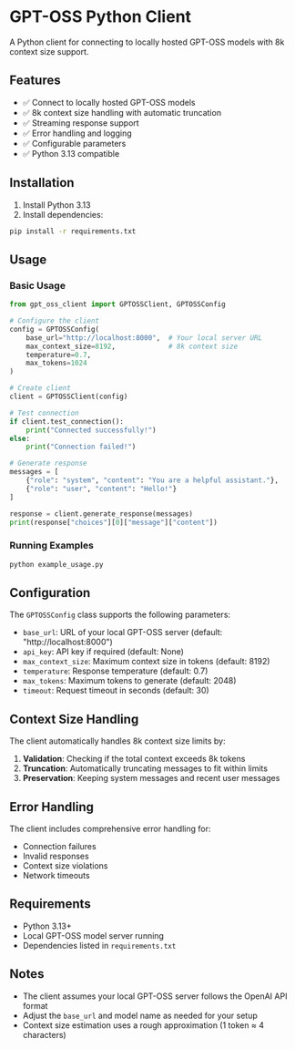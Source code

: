 # GPT-OSS Python Client

A Python client for connecting to locally hosted GPT-OSS models with 8k context size support.

## Features

- ✅ Connect to locally hosted GPT-OSS models
- ✅ 8k context size handling with automatic truncation
- ✅ Streaming response support
- ✅ Error handling and logging
- ✅ Configurable parameters
- ✅ Python 3.13 compatible

## Installation

1. Install Python 3.13
2. Install dependencies:

```bash
pip install -r requirements.txt
```

## Usage

### Basic Usage

```python
from gpt_oss_client import GPTOSSClient, GPTOSSConfig

# Configure the client
config = GPTOSSConfig(
    base_url="http://localhost:8000",  # Your local server URL
    max_context_size=8192,             # 8k context size
    temperature=0.7,
    max_tokens=1024
)

# Create client
client = GPTOSSClient(config)

# Test connection
if client.test_connection():
    print("Connected successfully!")
else:
    print("Connection failed!")

# Generate response
messages = [
    {"role": "system", "content": "You are a helpful assistant."},
    {"role": "user", "content": "Hello!"}
]

response = client.generate_response(messages)
print(response["choices"][0]["message"]["content"])
```

### Running Examples

```bash
python example_usage.py
```

## Configuration

The `GPTOSSConfig` class supports the following parameters:

- `base_url`: URL of your local GPT-OSS server (default: "http://localhost:8000")
- `api_key`: API key if required (default: None)
- `max_context_size`: Maximum context size in tokens (default: 8192)
- `temperature`: Response temperature (default: 0.7)
- `max_tokens`: Maximum tokens to generate (default: 2048)
- `timeout`: Request timeout in seconds (default: 30)

## Context Size Handling

The client automatically handles 8k context size limits by:

1. **Validation**: Checking if the total context exceeds 8k tokens
2. **Truncation**: Automatically truncating messages to fit within limits
3. **Preservation**: Keeping system messages and recent user messages

## Error Handling

The client includes comprehensive error handling for:

- Connection failures
- Invalid responses
- Context size violations
- Network timeouts

## Requirements

- Python 3.13+
- Local GPT-OSS model server running
- Dependencies listed in `requirements.txt`

## Notes

- The client assumes your local GPT-OSS server follows the OpenAI API format
- Adjust the `base_url` and model name as needed for your setup
- Context size estimation uses a rough approximation (1 token ≈ 4 characters)